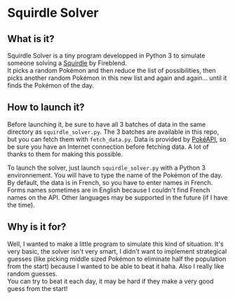 # Squirdle Solver

## What is it?

Squirdle Solver is a tiny program developped in Python 3 to simulate someone solving a [Squirdle](https://squirdle.fireblend.com/daily.html) by Fireblend.<br>
It picks a random Pokémon and then reduce the list of possibilities, then picks another random Pokémon in this new list and again and again... until it finds the Pokémon of the day.

## How to launch it?

Before launching it, be sure to have all 3 batches of data in the same directory as `squirdle_solver.py`. The 3 batches are available in this repo, but you can fetch them with `fetch_data.py`. Data is provided by [PokéAPI](https://pokeapi.co/), so be sure you have an Internet connection before fetching data. A lot of thanks to them for making this possible.

To launch the solver, just launch `squirdle_solver.py` with a Python 3 environnement. You will have to type the name of the Pokémon of the day.<br>
By default, the data is in French, so you have to enter names in French. Forms names sometimes are in English because I couldn't find French names on the API. Other languages may be supported in the future (if I have the time).

## Why is it for?

Well, I wanted to make a little program to simulate this kind of situation. It's very basic, the solver isn't very smart, I didn't want to implement strategical guesses (like picking middle sized Pokémon to eliminate half the population from the start) because I wanted to be able to beat it haha. Also I really like random guesses.<br>
You can try to beat it each day, it may be hard if they make a very good guess from the start! 

